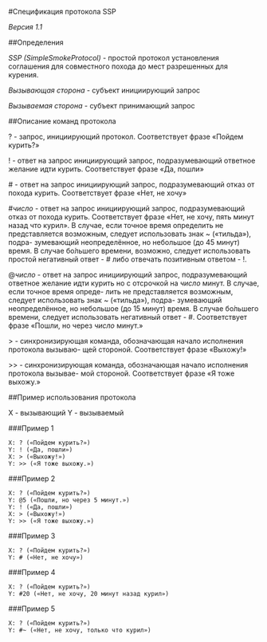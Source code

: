 #Спецификация протокола SSP

*Версия 1.1*

##Определения

*SSP (SimpleSmokeProtocol)* - простой протокол установления соглашения для
совместного похода до мест разрешенных для курения.

*Вызывающая сторона* - субъект инициирующий запрос

*Вызываемая сторона* - субъект принимающий запрос

##Описание команд протокола

? - запрос, инициирующий протокол. Соответствует фразе «Пойдем курить?»

! - ответ на запрос инициирующий запрос, подразумевающий ответное желание идти
курить. Соответствует фразе «Да, пошли»

\# - ответ на запрос инициирующий запрос, подразумевающий отказ от похода курить.
Соответствует фразе «Нет, не хочу»

\#*число* - ответ на запрос инициирующий запрос, подразумевающий отказ от похода курить.
Соответствует фразе «Нет, не хочу, пять минут назад что курил».
В случае, если точное время определить не представляется возможным, следует использовать знак ~ («тильда»), подра-
зумевающий неопределённое, но небольшое (до 45 минут) время. В случае бо́льшего
времени, возможно, следует использовать простой негативный ответ - # либо отвечать позитивным ответом - !.

@*число* - ответ на запрос инициирующий запрос, подразумевающий ответное желание
идти курить но с отсрочкой на *число* минут. В случае, если точное время опреде-
лить не представляется возможным, следует использовать знак ~ («тильда»), подра-
зумевающий неопределённое, но небольшое (до 15 минут) время. В случае бо́льшего
времени, следует использовать негативный ответ - #. Соответствует фразе «Пошли,
но через *число* минут.»

\> - синхронизирующая команда, обозначающая начало исполнения протокола вызываю-
щей стороной. Соответствует фразе «Выхожу!»

\>\> - синхронизирующая команда, обозначающая начало исполнения протокола вызывае-
мой стороной. Соответствует фразе «Я тоже выхожу.»

##Пример использования протокола

X - вызывающий
Y - вызываемый

###Пример 1

    X: ? («Пойдем курить?»)
    Y: ! («Да, пошли»)
    X: > («Выхожу!»)
    Y: >> («Я тоже выхожу.»)

###Пример 2

    X: ? («Пойдем курить?»)
    Y: @5 («Пошли, но через 5 минут.»)
    Y: ! («Да, пошли»)
    X: > («Выхожу!»)
    Y: >> («Я тоже выхожу.»)

###Пример 3

    X: ? («Пойдем курить?»)
    Y: # («Нет, не хочу»)

###Пример 4

    X: ? («Пойдем курить?»)
    Y: #20 («Нет, не хочу, 20 минут назад курил»)

###Пример 5

    X: ? («Пойдем курить?»)
    Y: #~ («Нет, не хочу, только что курил»)
	
	